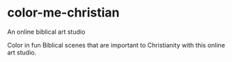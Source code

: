 # color-me-christian
 An online biblical art studio

 Color in fun Biblical scenes that are important to Christianity with this online art studio.
